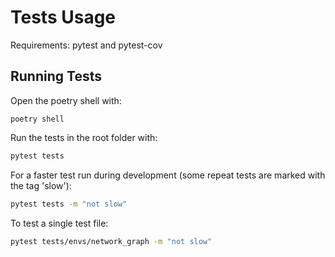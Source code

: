 # Tests Usage

Requirements: pytest and pytest-cov

## Running Tests

Open the poetry shell with:
```
poetry shell
```

Run the tests in the root folder with:

```bash
pytest tests
```

For a faster test run during development (some repeat tests are marked with the tag 'slow'):
```bash
pytest tests -m "not slow"
```

To test a single test file:
```bash
pytest tests/envs/network_graph -m "not slow"
```